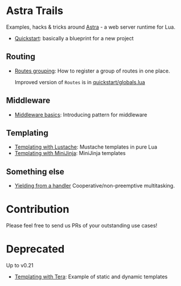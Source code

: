 # Astra Trails
Examples, hacks &amp; tricks around [Astra](https://github.com/ArkForgeLabs/Astra) - a web server runtime for Lua.

- [Quickstart](quickstart): basically a blueprint for a new project

## Routing
- [Routes grouping](routes-grouping): How to register a group of routes in one place.

    Improved version of `Routes` is in [quickstart/globals.lua](quickstart/globals.lua)

## Middleware
- [Middleware basics](middleware-basic): Introducing pattern for middleware

## Templating
- [Templating with Lustache](templating-lua): Mustache templates in pure Lua
- [Templating with MiniJinja](templating-minijinja): MiniJinja templates

## Something else
- [Yielding from a handler](yield) Cooperative/non-preemptive multitasking.

# Contribution
Please feel free to send us PRs of your outstanding use cases!


# Deprecated

Up to v0.21
- [Templating with Tera](templating-tera): Example of static and dynamic templates

